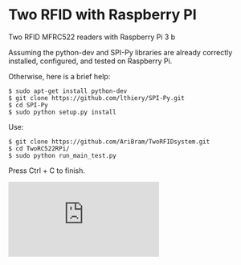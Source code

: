 # Two RFID with Raspberry PI 
Two RFID MFRC522 readers with Raspberry Pi 3 b

Assuming the python-dev and SPI-Py libraries are already correctly installed, configured, and tested on Raspberry Pi.

Otherwise, here is a brief help:
```{r, engine='bash', count_lines}
$ sudo apt-get install python-dev
$ git clone https://github.com/lthiery/SPI-Py.git
$ cd SPI-Py
$ sudo python setup.py install
```

Use: 
```{r, engine='bash', count_lines}
$ git clone https://github.com/AriBram/TwoRFIDsystem.git
$ cd TwoRC522RPi/
$ sudo python run_main_test.py 
```
Press Ctrl + C to finish.

![alt tag](https://www.raspberrypi.org/forums/download/file.php?id=16527)

